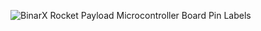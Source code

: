 ![BinarX Rocket Payload Microcontroller Board Pin Labels](https://github.com/BinarX-Curtin/BinarX-Rocket-Payload-Microcontroller-Board/assets/12658669/378e8908-8288-4a7e-9fb6-aaef0f5ba0a2)
